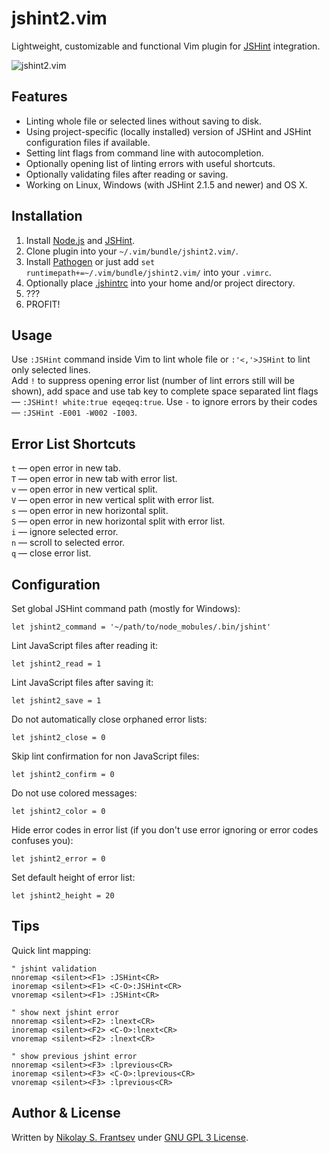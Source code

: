 # jshint2.vim

Lightweight, customizable and functional Vim plugin for [JSHint](http://jshint.com/) integration.

![jshint2.vim](https://dl.dropbox.com/s/ab95l1gnbub8m04/jshint2.vim.png)

## Features

* Linting whole file or selected lines without saving to disk.
* Using project-specific (locally installed) version of JSHint and JSHint configuration files if available.
* Setting lint flags from command line with autocompletion.
* Optionally opening list of linting errors with useful shortcuts.
* Optionally validating files after reading or saving.
* Working on Linux, Windows (with JSHint 2.1.5 and newer) and OS X.

## Installation

1. Install [Node.js](http://nodejs.org/download/) and [JSHint](http://jshint.com/install/).
1. Clone plugin into your `~/.vim/bundle/jshint2.vim/`.
1. Install [Pathogen](https://github.com/tpope/vim-pathogen) or just add `set runtimepath+=~/.vim/bundle/jshint2.vim/` into your `.vimrc`.
1. Optionally place [.jshintrc](http://www.jshint.com/docs/options/) into your home and/or project directory.
1. ???
1. PROFIT!

## Usage

Use `:JSHint` command inside Vim to lint whole file or `:'<,'>JSHint` to lint only selected lines.  
Add `!` to suppress opening error list (number of lint errors still will be shown), add space and use tab key to complete space separated lint flags — `:JSHint! white:true eqeqeq:true`. Use `-` to ignore errors by their codes — `:JSHint -E001 -W002 -I003`.  

## Error List Shortcuts

`t` — open error in new tab.  
`T` — open error in new tab with error list.  
`v` — open error in new vertical split.  
`V` — open error in new vertical split with error list.  
`s` — open error in new horizontal split.  
`S` — open error in new horizontal split with error list.  
`i` — ignore selected error.  
`n` — scroll to selected error.  
`q` — close error list.  

## Configuration

Set global JSHint command path (mostly for Windows):

```vim
let jshint2_command = '~/path/to/node_mobules/.bin/jshint'
```

Lint JavaScript files after reading it:

```vim
let jshint2_read = 1
```

Lint JavaScript files after saving it:

```vim
let jshint2_save = 1
```

Do not automatically close orphaned error lists:
```vim
let jshint2_close = 0
```

Skip lint confirmation for non JavaScript files:

```vim
let jshint2_confirm = 0
```

Do not use colored messages:

```vim
let jshint2_color = 0
```

Hide error codes in error list (if you don't use error ignoring or error codes confuses you):

```vim
let jshint2_error = 0
```

Set default height of error list:

```vim
let jshint2_height = 20
```

## Tips

Quick lint mapping:

```vim
" jshint validation
nnoremap <silent><F1> :JSHint<CR>
inoremap <silent><F1> <C-O>:JSHint<CR>
vnoremap <silent><F1> :JSHint<CR>

" show next jshint error
nnoremap <silent><F2> :lnext<CR>
inoremap <silent><F2> <C-O>:lnext<CR>
vnoremap <silent><F2> :lnext<CR>

" show previous jshint error
nnoremap <silent><F3> :lprevious<CR>
inoremap <silent><F3> <C-O>:lprevious<CR>
vnoremap <silent><F3> :lprevious<CR>
```

## Author & License

Written by [Nikolay S. Frantsev](http://frantsev.ru/) under [GNU GPL 3 License](http://www.gnu.org/licenses/gpl.html).
